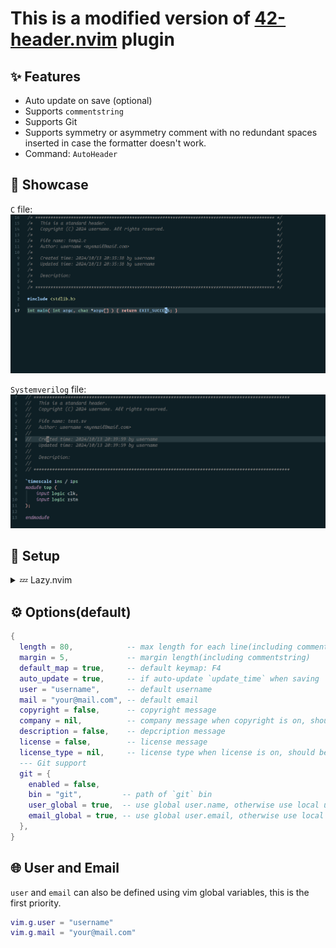 # This is a modified version of [42-header.nvim](https://github.com/Diogo-ss/42-header.nvim.git) plugin

## ✨ Features

- Auto update on save (optional)
- Supports `commentstring`
- Supports Git
- Supports symmetry or asymmetry comment with no redundant spaces inserted in case the formatter doesn't work.
- Command: `AutoHeader`

## 🚀 Showcase

`C` file:
![example_c](https://github.com/beyond-fu/AutoHeader.nvim/blob/main/img/example_c.png)

`Systemverilog` file:
![example_sv](https://github.com/beyond-fu/AutoHeader.nvim/blob/main/img/example_sv.png)

## 🎈 Setup

<details>
  <summary>💤 Lazy.nvim</summary>

```lua
{
    "beyond-fu/AutoHeader.nvim",
    event = "BufRead",
    opts = {},
}
```

</details>

## ⚙ Options(default)

```lua
{
  length = 80,            -- max length for each line(including commentstring)
  margin = 5,             -- margin length(including commentstring)
  default_map = true,     -- default keymap: F4
  auto_update = true,     -- if auto-update `update_time` when saving
  user = "username",      -- default username
  mail = "your@mail.com", -- default email
  copyright = false,      -- copyright message
  company = nil,          -- company message when copyright is on, should be a string or nil
  description = false,    -- depcription message
  license = false,        -- license message
  license_type = nil,     -- license type when license is on, should be a string or nil
  --- Git support
  git = {
    enabled = false,
    bin = "git",         -- path of `git` bin
    user_global = true,  -- use global user.name, otherwise use local user.name.
    email_global = true, -- use global user.email, otherwise use local user.email.
  },
}
```

## 🌐 User and Email

`user` and `email` can also be defined using vim global variables, this is the first priority.

```lua
vim.g.user = "username"
vim.g.mail = "your@mail.com"
```
